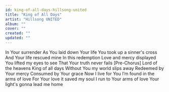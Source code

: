 ```yaml
---
id: king-of-all-days-hillsong-united
title: "King of All Days"
artist: "Hillsong UNITED"
album: ""
cover: ""
created: ""
updated: ""
---
```


In Your surrender
As You laid down Your life
You took up a sinner's cross
And Your life rescued mine
In this redemption
Love and mercy displayed
You lifted my eyes to see
That Your truth never fails
[Pre-Chorus]
Lord of the heavens
King of all days
Without You my world slips away
Redeemed by Your mercy
Consumed by Your grace
Now I live for You
I’m found in the arms of love
For Your love it saved my soul
I run to Your arms of love
Your light's gonna lead me home